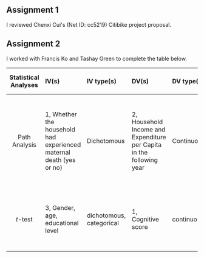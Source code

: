 ## Assignment 1

I reviewed Chenxi Cui's (Net ID: cc5219) Citibike project proposal.

## Assignment 2

I worked with Francis Ko and Tashay Green to complete the table below. 
  
| Statistical Analyses	|  IV(s)  |  IV type(s) |  DV(s)  |  DV type(s)  |  Control Var | Control Var type  | Question to be answered | _H0_ | alpha | link to paper | 
|:----------:|:----------|:------------|:-------------|:-------------|:------------|:------------- |:------------------|:----:|:-------:|:-------|
Path Analysis	| 1, Whether the household had experienced maternal death (yes or no) | Dichotomous | 2, Household Income and Expenditure per Capita in the following year | Continuous | 3, Age of woman, baseline income and baseline expenditure | Categorical (age) and continuous (income and expenditure) | What are the direct and indirect effects on the household economy of experiencing maternal death? | Household income and expenditure per capita do not change or increase in the following year after maternal death | Not explicitly stated | [Impact of Maternal Death on Household Economy in Rural China: A Prospective Path Analysis](http://journals.plos.org/plosone/article?id=10.1371/journal.pone.0134756) |
*t*-test	| 3, Gender, age, educational level | dichotomous, categorical | 1, Cognitive score| continuous | 1, Normal cognitive ability | continuous | 	Do the cognitive functions of the healthy elderly change over time? | Cognitive function in the healthy elderly declines over time | 0.05 | [Does Cognitive Function Increase over Time in the Healthy Elderly?](http://journals.plos.org/plosone/article?id=10.1371/journal.pone.0078646) |
